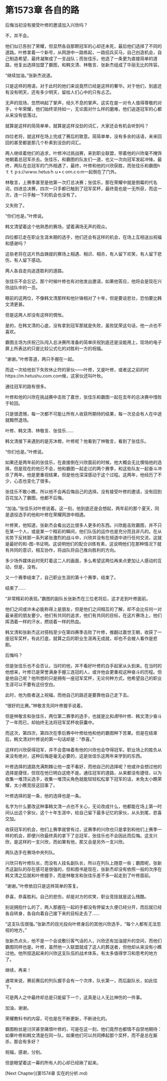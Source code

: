 # 第1573章 各自的路

后悔当初没有接受叶修的邀请加入兴欣吗？

不，并不会。

他们似已告别了荣耀，但显然各自那颗冠军的心却还未死，最后他们选择了不同的道路。叶修拿着一个新号，从网游中一路练起，一路招兵买马，自己创造机会，自己制造希望，最终凝聚成了一支战队；而张佳乐，他选了一条更为直接简单的道路，他复出选择加盟了霸图，和韩文清、林敬言、张新杰组成了华丽无比的阵容。

“继续加油。”张新杰说道。

只是这样的用语，对于此时的他们来说竟然已经是这样的奢华。对于他们，到底还有没有明天，还有多少明天，留给人们心中的只有忐忑。

无声的现场，忽然响起了掌声，经久不息的掌声。这实在是一对令人值得尊敬的对手，十年荣耀，他们始终坚持如一，无论面对什么样的磨难，他们追逐冠军的心都从来没有低落过。

就算是这样的简简单单，就算是这样没劲的词汇，大家还会有机会听到吗？

四位老将，就这样在场上完成了赛后的致意。简简单单，没有多余的话语，来来回回的甚至都是那几个朴素到没劲的词汇。

两人继续着他们的追求，叶修冲过挑战赛，来到职业联盟，带着他的兴欣毫不掩饰地朝着总冠军杀去。张佳乐，和霸图的队友们一道，也又一次向冠军发起冲锋。最终，两队在总冠军的门外相遇了，最终，叶修和他的兴欣获胜，而张佳乐和霸图hｔｔｐs://ｗwｗ.hetusｈｕ•ｃoｍ.cｏm一起倒在了门外。

林敬言，上赛季甚至是他第一次打总决赛；张佳乐，那在荣耀中就是倒霉的代名词，四进总决赛，四次一只手都已触到了冠军奖杯，最终竟也是一无所获，而这一次，连一只手触一下的机会也没有了。

又失败了。

“你们也是。”叶修说。

韩文清望着这个他熟悉的赛场，望着满场无声的观众。

四位都已走在职业生涯末期的选手，他们还会有这样的机会，在场上互相送出祝福和感谢吗？

这些老将在这片热血铸就的赛场上相遇、相识、相杀，有人留下欢笑，有人留下悲伤，有人留下感动。

两人各自走向追逐胜利的道路。

张佳乐不会忘记，那个时候叶修也有对他发出邀请，如果他答应，他将会是现在兴欣战队中的一员。

眼前的这两位，不像韩文清那样和他针锋相对了十年，但是要说悲壮，恐怕要比韩文清更甚。

但是这两人却没有这样的惆怅。

是的，在韩文清的心底，没有拿到冠军那就是失败，虽败犹荣这句话，他一点也不喜欢。

霸图主场为庆祝己队闯入总决赛所准备的简单庆祝到底还是没能用上，现场的电子屏上所表达的只是比较公式化的对胜利一方的祝福。

“谢谢。”叶修答道，两只手握在一起。

而这一次给他划下失败休止符的家伙——叶修，又是叶修，或者这之前的时https://m.hetushu.com.com候，这家伙还叫叶秋。

通往冠军的路有很多。

叶修和他的兴欣在挑战赛中击败了嘉世，张佳乐和霸图一起在去年的总决赛中惜败于轮回。

只是很遗憾，每一次都不可能让所有人收获所期待的结果，每一次总会有人在中途就黯然退场。

叶修、韩文清、林敬言、张佳乐……

韩文清接下来遇到的是苏沐橙，叶修呢？他看到了林敬言，看到了张佳乐。

“你们也是。”叶修说。

如果还是两年前的张佳乐，在直接倒在兴欣面前的时候，他大概会无比懊恼他的选择。但是现在的他已不会，他和霸图一起走过的两个赛季，和这些队友一起奋斗冲杀了两年。他是更重视结果，但是他也深深感动于这个过程。这两年，他经历了不少，心态也变化了很多。

张佳乐不敢小瞧，所以他不会再后悔自己的选择。没有接受叶修的邀请，没有回到百花加入了霸图，他都不后悔。

“加油。”张佳乐对叶修说着。这一刻，他到底还是会想起，两年前的那个夏天，同是退役选手的他和叶修在荣耀网游中相遇。

叶修笑，他知道，张新杰会看出远比很多人更多的东西。兴欣能击败霸图，并不只在某一个人，或是某一个精彩的瞬间，他们队伍的运作也是充分而且非凡的。在从劣势下反转那一系列紧张激烈的战斗中，兴欣并没有在频道中进行任何交流，这就是最好的和-图-书证明。这说明他们的配合训练有素，这说明他们在那种情况下就有共同的意识，相互协作，将战队将自己推向胜利的方向。

多少场外媒体此时死盯着这二人的画面，多么希望这两位再来点更加让人感动的互动，但是，没有。

又一个赛季结束了，自己职业生涯的第十个赛季，结束了。

结束了……

“非常精彩的表现。”霸图的副队长张新杰在三位老将后，这才走到叶修面前。

他们之间或许未必能称得上是朋友，但是他们之间相互的了解，却不会比任何一对最亲密的朋友要少。他们有共同的追求，他们有共同的目标，在这片赛场上，他们挥洒着一样的汗水，燃烧着一样的热血。

韩文清和张新杰这对搭档至少在第四赛季击败了叶修，推翻过嘉世王朝，收获了一座冠军奖杯，有此打底，就算之后的职业生涯再无成就，却也不会被人看作是悲剧。

后悔吗？

但是张佳乐也不会否认，当时的他，并不看好叶修的白手起家从头到来。在当时的他想来，叶修已是荣誉满身手握三连冠的人，或许他会更重视这种奋斗的历程。但是他自己呢？他所想的只是拥有一座冠军奖杯，无论何种方式，他希望自己的职业生涯可以不要有这份空白。

此时，他为胜者送上祝福，而他自己的路还是要靠他自己走下去。

“很好的比赛。”林敬言先同叶修握手说着。

但是林敬言和张佳乐，两位第二赛季的选手，也就是比和*图*书叶修、韩文清少奋斗了一年而已，却始终无法将冠军奖杯收获囊中。

而这次，第四次，第四次在季后赛中叶修给他和他的霸图种下苦果。但是在结束后，韩文清对叶修说的第一句话却是：“恭喜。”

这样的兴欣获得冠军，并不会意味着有他的兴欣也会夺得冠军。职业场上的胜负从来没有绝对，这种后悔是毫无必要的，这是张佳乐这两年来学到的东西。

叶修选择的道路充满荆棘让他一度不看好，而他自己的选择呢？他或许会想过他的选择是捷径，但现在他已明白这绝不是。通往冠军的道路，从来都没有捷径，以为收集一堆顶尖选手，收集一堆顶尖角色就能轻轻松松拿下冠军的话，未免太小瞧荣耀，太小瞧竞技这回事了。

叶修选择的是一条，他的选择也是一条。

名字为什么要改这种事韩文清一点也不关心，无论改成什么，他都能在场上第一时间认出这个家伙，这个十年生涯中，给自己留下最多记忆的家伙，从头到尾，悲喜交加。

收获冠军的机会，他们上赛季就曾有过，这赛季的兴欣也只是拿到和他们上赛季一样的机会，即便兴欣最终真的拿下了总冠军，张佳乐也不会因此而后悔。这支兴欣，是这样的一支兴欣，而如果有他，那又会是另外一支兴欣。

两队选手在赛场中央列队。

兴欣只有叶修队长，而没有人挂名副队长，所以在列队上随意一些；霸图呢，张新杰这副队的存在感可是很强的，但和图书是现在，张新杰却没有依照一般的次序在韩文清之后就和叶修握手，而是林敬言和张佳乐差不多一起走到了叶修面前。

“谢谢。”叶修依旧只是这样简单的答复。

恭喜，恭喜胜利。自己的悲伤，却是对方的欢笑，职业竞技就是这么残酷。

别说拥抱什么的了，两人那握在一起的手都没有停留太久便已经分开，而后就已经各自转身，各自向着自己接下来的目标走去了……

“这支队伍很强。”张新杰的目光投向叶修身后的其他兴欣选手，“每个人都有无法忽视的地方。”

张新杰点头，他不是一个会说敷衍客气话的人，兴欣还有加油提升的空间，而他们霸图同样也是。叶修，虽然他一入联盟就成了这人的葬送者，但他却从来没有小瞧过他。他所捏造起来的兴欣这支队伍的战术体系，有太多值得学习和思考的地方了。

继续，再来！

通常来说，赛前赛后的列队握手会有一个次序，队长第一，而后副队长，如此往下。

可是两人之中最终却总是只能留下一个，这真是让人无比神伤的一件事。

加油，谢谢。

荣耀教科书的内容，可也是在不断更新，不断进化的。

霸图粉丝是讨厌甚至痛恨叶修的，可是在这一刻，他们竟然也都情不自禁地期待：如果叶修和韩文清是在同一队，如果他们可以共同捧起那个奖杯，而不是总在厮杀，那会有多好？

祝福，感谢，分别。

但是眼望着这一幕的所有人的心却已经揪了起来。



[Next Chapter](第1574章 实在的分析.md)